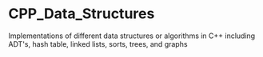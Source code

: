 CPP_Data_Structures
===================

Implementations of different data structures or algorithms in C++ including ADT's, hash table, linked lists, sorts, trees, and graphs
